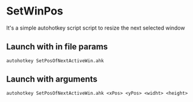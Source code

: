 # SetWinPos

It's a simple autohotkey script script to resize the next selected window

## Launch with in file params

`autohotkey SetPosOfNextActiveWin.ahk`

## Launch with arguments

`autohotkey SetPosOfNextActiveWin.ahk <xPos> <yPos> <widht> <height>`